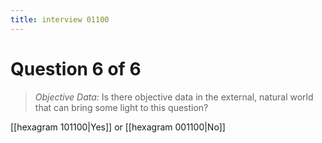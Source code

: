 ```yaml
---
title: interview 01100
---
```

# Question 6 of 6
> *Objective Data:* Is there objective data in the external, natural world that can bring some light to this question?

[[hexagram 101100|Yes]] or [[hexagram 001100|No]] 